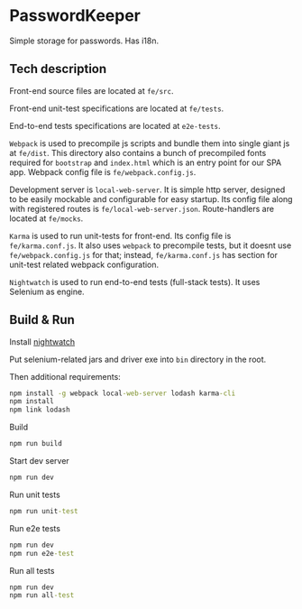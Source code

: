 # PasswordKeeper

Simple storage for passwords. Has i18n.

## Tech description

Front-end source files are located at `fe/src`.

Front-end unit-test specifications are located at `fe/tests`.

End-to-end tests specifications are located at `e2e-tests`.

`Webpack` is used to precompile js scripts and bundle them into single giant js at `fe/dist`. This directory also contains a bunch of precompiled fonts required for `bootstrap` and `index.html` which is an entry point for our SPA app. Webpack config file is `fe/webpack.config.js`.

Development server is `local-web-server`. It is simple http server, designed to be easily mockable and configurable for easy startup. Its config file along with registered routes is `fe/local-web-server.json`. Route-handlers are located at `fe/mocks`.

`Karma` is used to run unit-tests for front-end. Its config file is `fe/karma.conf.js`. It also uses `webpack` to precompile tests, but it doesnt use `fe/webpack.config.js` for that; instead, `fe/karma.conf.js` has section for unit-test related webpack configuration.

`Nightwatch` is used to run end-to-end tests (full-stack tests). It uses Selenium as engine.

## Build & Run

Install [nightwatch](http://nightwatchjs.org/getingstarted#installation)

Put selenium-related jars and driver exe into `bin` directory in the root.

Then additional requirements:

```bat
npm install -g webpack local-web-server lodash karma-cli
npm install
npm link lodash
```

Build

```bat
npm run build
```

Start dev server

```bat
npm run dev
```

Run unit tests

```bat
npm run unit-test
```

Run e2e tests

```bat
npm run dev
npm run e2e-test
```

Run all tests

```bat
npm run dev
npm run all-test
```